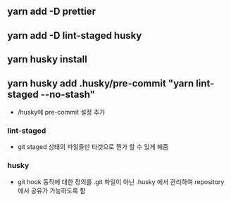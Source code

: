 ## yarn add -D prettier

## yarn add -D lint-staged husky

## yarn husky install

## yarn husky add .husky/pre-commit "yarn lint-staged --no-stash"

- /husky에 pre-commit 설정 추가

### lint-staged

- git staged 상태의 파일들만 타겟으로 뭔가 할 수 있게 해줌

### husky

- git hook 동작에 대한 정의를 .git 파일이 아닌 .husky 에서 관리하여 repository에서 공유가 가능하도록 함
